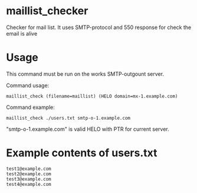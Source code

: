 # maillist_checker
Checker for mail list. It uses SMTP-protocol and 550 response for check the email is alive

# Usage
This command must be run on the works SMTP-outgount server.

Command usage:

    maillist_check (filename=maillist) (HELO domain=mx-1.example.com)
    
Command example:

    maillist_check ./users.txt smtp-o-1.example.com

"smtp-o-1.example.com" is valid HELO with PTR for current server.

# Example contents of users.txt

    test1@example.com
    test2@example.com
    test3@example.com
    test4@example.com

